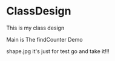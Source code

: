 # ClassDesign
This is my class design
<p>Main is The findCounter Demo</P>
shape.jpg it's just for test
go and take it!!!
